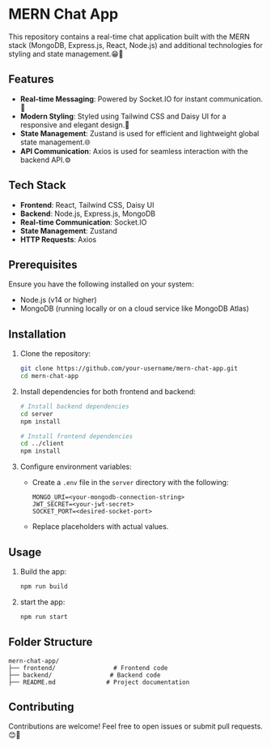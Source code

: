# MERN Chat App

This repository contains a real-time chat application built with the MERN stack (MongoDB, Express.js, React, Node.js) and additional technologies for styling and state management.😁🚀

## Features
- **Real-time Messaging**: Powered by Socket.IO for instant communication.🤝
- **Modern Styling**: Styled using Tailwind CSS and Daisy UI for a responsive and elegant design.🎨
- **State Management**: Zustand is used for efficient and lightweight global state management.🌐
- **API Communication**: Axios is used for seamless interaction with the backend API.⚙️

## Tech Stack
- **Frontend**: React, Tailwind CSS, Daisy UI
- **Backend**: Node.js, Express.js, MongoDB
- **Real-time Communication**: Socket.IO
- **State Management**: Zustand
- **HTTP Requests**: Axios

## Prerequisites
Ensure you have the following installed on your system:
- Node.js (v14 or higher)
- MongoDB (running locally or on a cloud service like MongoDB Atlas)

## Installation
1. Clone the repository:
   ```bash
   git clone https://github.com/your-username/mern-chat-app.git
   cd mern-chat-app
   ```

2. Install dependencies for both frontend and backend:
   ```bash
   # Install backend dependencies
   cd server
   npm install

   # Install frontend dependencies
   cd ../client
   npm install
   ```

3. Configure environment variables:
   - Create a `.env` file in the `server` directory with the following:
     ```env
     MONGO_URI=<your-mongodb-connection-string>
     JWT_SECRET=<your-jwt-secret>
     SOCKET_PORT=<desired-socket-port>
     ```
   - Replace placeholders with actual values.


## Usage
1. Build the app:
   ```bash
   npm run build

2. start the app:
   ```bash
   npm run start

## Folder Structure
```
mern-chat-app/
├── frontend/                # Frontend code
├── backend/                # Backend code
├── README.md              # Project documentation
```

## Contributing
Contributions are welcome! Feel free to open issues or submit pull requests.😊🙏
